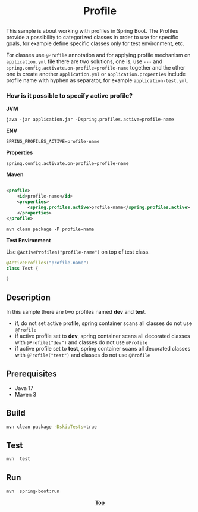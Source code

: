 # <p align="center">Profile</p>

This sample is about working with profiles in Spring Boot. The Profiles provide a possibility to categorized classes in
order to use for specific goals, for example define specific classes only for test environment, etc.

For classes use `@Profile` annotation and for applying profile mechanism on `application.yml` file there are two
solutions, one is, use `---` and `spring.config.activate.on-profile=profile-name` together and the other one is create
another `application.yml` or `application.properties` include profile name with hyphen as separator, for example
`application-test.yml`.

### How is it possible to specify active profile?

**JVM**

```shell
java -jar application.jar -Dspring.profiles.active=profile-name
```

**ENV**

```dotenv
SPRING_PROFILES_ACTIVE=profile-name
```

**Properties**

```properties
spring.config.activate.on-profile=profile-name
```

**Maven**

```xml

<profile>
    <id>profile-name</id>
    <properties>
        <spring.profiles.active>profile-name</spring.profiles.active>
    </properties>
</profile>
```

```shell
mvn clean package -P profile-name
```

**Test Environment**

Use `@ActiveProfiles("profile-name")` on top of test class.

```java
@ActiveProfiles("profile-name")
class Test {

}
```

## Description

In this sample there are two profiles named **dev** and **test**.

* if, do not set active profile, spring container scans all classes do not use `@Profile`
* if active profile set to **dev**, spring container scans all decorated classes with `@Profile("dev")` and classes do
  not use `@Profile`
* if active profile set to **test**, spring container scans all decorated classes with `@Profile("test")` and classes do
  not use `@Profile`

## Prerequisites

* Java 17
* Maven 3

## Build

```bash
mvn clean package -DskipTests=true
```

## Test

```bash
mvn  test
```

## Run

```bash
mvn  spring-boot:run
```

**<p align="center"> [Top](#Profile) </p>**
